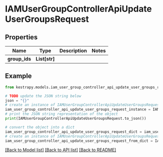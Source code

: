 # IAMUserGroupControllerApiUpdateUserGroupsRequest


## Properties

Name | Type | Description | Notes
------------ | ------------- | ------------- | -------------
**group_ids** | **List[str]** |  | 

## Example

```python
from kestrapy.models.iam_user_group_controller_api_update_user_groups_request import IAMUserGroupControllerApiUpdateUserGroupsRequest

# TODO update the JSON string below
json = "{}"
# create an instance of IAMUserGroupControllerApiUpdateUserGroupsRequest from a JSON string
iam_user_group_controller_api_update_user_groups_request_instance = IAMUserGroupControllerApiUpdateUserGroupsRequest.from_json(json)
# print the JSON string representation of the object
print(IAMUserGroupControllerApiUpdateUserGroupsRequest.to_json())

# convert the object into a dict
iam_user_group_controller_api_update_user_groups_request_dict = iam_user_group_controller_api_update_user_groups_request_instance.to_dict()
# create an instance of IAMUserGroupControllerApiUpdateUserGroupsRequest from a dict
iam_user_group_controller_api_update_user_groups_request_from_dict = IAMUserGroupControllerApiUpdateUserGroupsRequest.from_dict(iam_user_group_controller_api_update_user_groups_request_dict)
```
[[Back to Model list]](../README.md#documentation-for-models) [[Back to API list]](../README.md#documentation-for-api-endpoints) [[Back to README]](../README.md)


